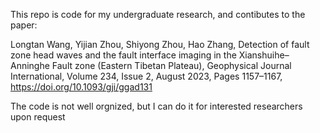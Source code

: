 This repo is code for my undergraduate research, and contibutes to the paper:

Longtan Wang, Yijian Zhou, Shiyong Zhou, Hao Zhang, Detection of fault zone head waves and the fault interface imaging in the Xianshuihe–Anninghe Fault zone (Eastern Tibetan Plateau), Geophysical Journal International, Volume 234, Issue 2, August 2023, Pages 1157–1167, https://doi.org/10.1093/gji/ggad131

The code is not well orgnized, but I can do it for interested researchers upon request
